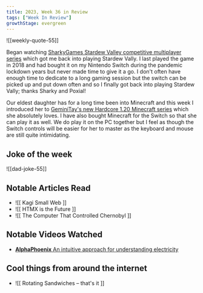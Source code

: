 ```yaml
---
title: 2023, Week 36 in Review
tags: ["Week In Review"]
growthStage: evergreen
---
```


![[weekly-quote-55]]

Began watching [SharkyGames Stardew Valley competitive multiplayer series](https://www.youtube.com/watch?v=JI6McWj_yY4&list=PLD80Qg5W0W_lbdiXMBk36opaeRfxGeu5p) which got me back into playing Stardew Vally. I last played the game in 2018 and had bought it on my Nintendo Switch during the pandemic lockdown years but never made time to give it a go. I don't often have enough time to dedicate to a long gaming session but the switch can be picked up and put down often and so I finally got back into playing Stardew Vally; thanks Sharky and Poxial!

Our eldest daughter has for a long time been into Minecraft and this week I introduced her to [GeminiTay's new Hardcore 1.20 Minecraft series](https://www.youtube.com/watch?v=K4vtrzcqyg0&list=PLfim1Ac_MuxZf-jeoGLrt-9khcnIPVtHY) which she absolutely loves. I have also bought Minecraft for the Switch so that she can play it as well. We do play it on the PC together but I feel as though the Switch controls will be easier for her to master as the keyboard and mouse are still quite intimidating.

## Joke of the week

![[dad-joke-55]]

## Notable Articles Read
- ![[ Kagi Small Web ]]
- ![[ HTMX is the Future ]]
- ![[ The Computer That Controlled Chernobyl ]]

## Notable Videos Watched
- [**AlphaPhoenix** An intuitive approach for understanding electricity](https://www.youtube.com/watch?v=X_crwFuPht4)

## Cool things from around the internet
- ![[ Rotating Sandwiches – that's it ]]
